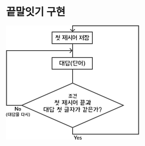# 끝말잇기 구현

![&#xBC18;&#xBCF5;&#xBB38;&#xC740; &#xC21C;&#xC11C;&#xB3C4;&#xB97C; &#xADF8;&#xB824;&#xBCF4;&#xBA74; &#xC88B;&#xB2E4;](../.gitbook/assets/image%20%287%29.png)



